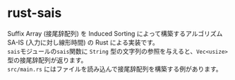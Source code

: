 # rust-sais
Suffix Array (接尾辞配列) を Induced Sorting によって構築するアルゴリズム SA-IS (入力に対し線形時間) の Rust による実装です。  
`sais`モジュールの`sais`関数に `String` 型の文字列の参照を与えると、`Vec<usize>`型の接尾辞配列が返ります。  
`src/main.rs` にはファイルを読み込んで接尾辞配列を構築する例があります。
